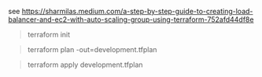 see https://sharmilas.medium.com/a-step-by-step-guide-to-creating-load-balancer-and-ec2-with-auto-scaling-group-using-terraform-752afd44df8e

> terraform init

> terraform plan -out=development.tfplan

> terraform apply development.tfplan